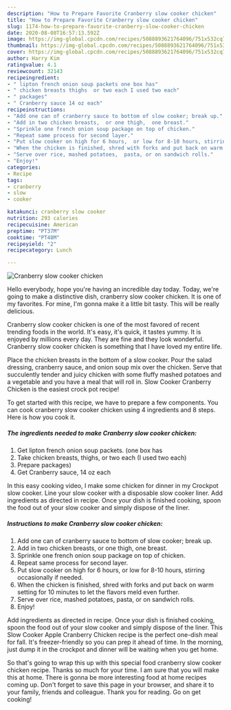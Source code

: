 ```yaml
---
description: "How to Prepare Favorite Cranberry slow cooker chicken"
title: "How to Prepare Favorite Cranberry slow cooker chicken"
slug: 1174-how-to-prepare-favorite-cranberry-slow-cooker-chicken
date: 2020-08-08T16:57:13.592Z
image: https://img-global.cpcdn.com/recipes/5088893621764096/751x532cq70/cranberry-slow-cooker-chicken-recipe-main-photo.jpg
thumbnail: https://img-global.cpcdn.com/recipes/5088893621764096/751x532cq70/cranberry-slow-cooker-chicken-recipe-main-photo.jpg
cover: https://img-global.cpcdn.com/recipes/5088893621764096/751x532cq70/cranberry-slow-cooker-chicken-recipe-main-photo.jpg
author: Harry Kim
ratingvalue: 4.1
reviewcount: 32143
recipeingredient:
- " lipton french onion soup packets one box has"
- " chicken breasts thighs  or two each I used two each"
- " packages"
- " Cranberry sauce 14 oz each"
recipeinstructions:
- "Add one can of cranberry sauce to bottom of slow cooker; break up."
- "Add in two chicken breasts,  or one thigh,  one breast."
- "Sprinkle one french onion soup package on top of chicken."
- "Repeat same process for second layer."
- "Put slow cooker on high for 6 hours,  or low for 8-10 hours, stirring occasionally if needed."
- "When the chicken is finished, shred with forks and put back on warm setting for 10 minutes to let the flavors meld even further."
- "Serve over rice, mashed potatoes,  pasta, or on sandwich rolls."
- "Enjoy!"
categories:
- Recipe
tags:
- cranberry
- slow
- cooker

katakunci: cranberry slow cooker 
nutrition: 293 calories
recipecuisine: American
preptime: "PT37M"
cooktime: "PT48M"
recipeyield: "2"
recipecategory: Lunch

---
```



![Cranberry slow cooker chicken](https://img-global.cpcdn.com/recipes/5088893621764096/751x532cq70/cranberry-slow-cooker-chicken-recipe-main-photo.jpg)

Hello everybody, hope you're having an incredible day today. Today, we're going to make a distinctive dish, cranberry slow cooker chicken. It is one of my favorites. For mine, I'm gonna make it a little bit tasty. This will be really delicious.

Cranberry slow cooker chicken is one of the most favored of recent trending foods in the world. It's easy, it's quick, it tastes yummy. It is enjoyed by millions every day. They are fine and they look wonderful. Cranberry slow cooker chicken is something that I have loved my entire life.

Place the chicken breasts in the bottom of a slow cooker. Pour the salad dressing, cranberry sauce, and onion soup mix over the chicken. Serve that succulently tender and juicy chicken with some fluffy mashed potatoes and a vegetable and you have a meal that will roll in. Slow Cooker Cranberry Chicken is the easiest crock pot recipe!


To get started with this recipe, we have to prepare a few components. You can cook cranberry slow cooker chicken using 4 ingredients and 8 steps. Here is how you cook it.

<!--inarticleads1-->

##### The ingredients needed to make Cranberry slow cooker chicken:

1. Get  lipton french onion soup packets. (one box has
1. Take  chicken breasts, thighs,  or two each (I used two each)
1. Prepare  packages)
1. Get  Cranberry sauce, 14 oz each


In this easy cooking video, I make some chicken for dinner in my Crockpot slow cooker. Line your slow cooker with a disposable slow cooker liner. Add ingredients as directed in recipe. Once your dish is finished cooking, spoon the food out of your slow cooker and simply dispose of the liner. 

<!--inarticleads2-->

##### Instructions to make Cranberry slow cooker chicken:

1. Add one can of cranberry sauce to bottom of slow cooker; break up.
1. Add in two chicken breasts,  or one thigh,  one breast.
1. Sprinkle one french onion soup package on top of chicken.
1. Repeat same process for second layer.
1. Put slow cooker on high for 6 hours,  or low for 8-10 hours, stirring occasionally if needed.
1. When the chicken is finished, shred with forks and put back on warm setting for 10 minutes to let the flavors meld even further.
1. Serve over rice, mashed potatoes,  pasta, or on sandwich rolls.
1. Enjoy!


Add ingredients as directed in recipe. Once your dish is finished cooking, spoon the food out of your slow cooker and simply dispose of the liner. This Slow Cooker Apple Cranberry Chicken recipe is the perfect one-dish meal for fall. It&#39;s freezer-friendly so you can prep it ahead of time. In the morning, just dump it in the crockpot and dinner will be waiting when you get home. 

So that's going to wrap this up with this special food cranberry slow cooker chicken recipe. Thanks so much for your time. I am sure that you will make this at home. There is gonna be more interesting food at home recipes coming up. Don't forget to save this page in your browser, and share it to your family, friends and colleague. Thank you for reading. Go on get cooking!

